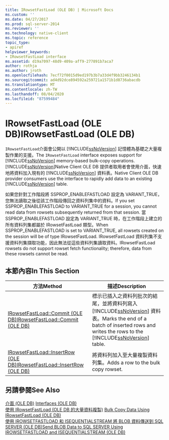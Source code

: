 ```yaml
---
title: IRowsetFastLoad (OLE DB) | Microsoft Docs
ms.custom: ''
ms.date: 04/27/2017
ms.prod: sql-server-2014
ms.reviewer: ''
ms.technology: native-client
ms.topic: reference
topic_type:
- apiref
helpviewer_keywords:
- IRowsetFastLoad interface
ms.assetid: d19a7097-48d9-409a-aff9-277891b7aca7
author: rothja
ms.author: jroth
ms.openlocfilehash: 7ecf72f0015d9ed197b3b7a33d4f9bb3246134b1
ms.sourcegitcommit: ad4d92dce894592a259721a1571b1d8736abacdb
ms.translationtype: MT
ms.contentlocale: zh-TW
ms.lasthandoff: 08/04/2020
ms.locfileid: "87599484"
---
```

# <a name="irowsetfastload-ole-db"></a><span data-ttu-id="d469e-102">IRowsetFastLoad (OLE DB)</span><span class="sxs-lookup"><span data-stu-id="d469e-102">IRowsetFastLoad (OLE DB)</span></span>
  <span data-ttu-id="d469e-103">`IRowsetFastLoad`介面會公開以 [!INCLUDE[ssNoVersion](../../includes/ssnoversion-md.md)] 記憶體為基礎之大量複製作業的支援。</span><span class="sxs-lookup"><span data-stu-id="d469e-103">The `IRowsetFastLoad` interface exposes support for [!INCLUDE[ssNoVersion](../../includes/ssnoversion-md.md)] memory-based bulk-copy operations.</span></span> [!INCLUDE[ssNoVersion](../../includes/ssnoversion-md.md)]<span data-ttu-id="d469e-104">Native Client OLE DB 提供者取用者會使用介面，快速地將資料加入現有的 [!INCLUDE[ssNoVersion](../../includes/ssnoversion-md.md)] 資料表。</span><span class="sxs-lookup"><span data-stu-id="d469e-104">Native Client OLE DB provider consumers use the interface to rapidly add data to an existing [!INCLUDE[ssNoVersion](../../includes/ssnoversion-md.md)] table.</span></span>  
  
 <span data-ttu-id="d469e-105">如果您針對工作階段將 SSPROP_ENABLEFASTLOAD 設定為 VARIANT_TRUE，您無法讀取之後從該工作階段傳回之資料列集中的資料。</span><span class="sxs-lookup"><span data-stu-id="d469e-105">If you set SSPROP_ENABLEFASTLOAD to VARIANT_TRUE for a session, you cannot read data from rowsets subsequently returned from that session.</span></span> <span data-ttu-id="d469e-106">當 SSPROP_ENABLEFASTLOAD 設定為 VARIANT_TRUE 時，在工作階段上建立的所有資料列集都屬於 IRowsetFastLoad 類型。</span><span class="sxs-lookup"><span data-stu-id="d469e-106">When SSPROP_ENABLEFASTLOAD is set to VARIANT_TRUE, all rowsets created on the session will be of type IRowsetFastLoad.</span></span> <span data-ttu-id="d469e-107">IRowsetFastLoad 資料列集不支援資料列集擷取功能，因此無法從這些資料列集讀取資料。</span><span class="sxs-lookup"><span data-stu-id="d469e-107">IRowsetFastLoad rowsets do not support rowset fetch functionality; therefore, data from these rowsets cannot be read.</span></span>  
  
## <a name="in-this-section"></a><span data-ttu-id="d469e-108">本節內容</span><span class="sxs-lookup"><span data-stu-id="d469e-108">In This Section</span></span>  
  
|<span data-ttu-id="d469e-109">方法</span><span class="sxs-lookup"><span data-stu-id="d469e-109">Method</span></span>|<span data-ttu-id="d469e-110">描述</span><span class="sxs-lookup"><span data-stu-id="d469e-110">Description</span></span>|  
|------------|-----------------|  
|[<span data-ttu-id="d469e-111">IRowsetFastLoad::Commit &#40;OLE DB&#41;</span><span class="sxs-lookup"><span data-stu-id="d469e-111">IRowsetFastLoad::Commit &#40;OLE DB&#41;</span></span>](irowsetfastload-commit-ole-db.md)|<span data-ttu-id="d469e-112">標示已插入之資料列批次的結尾，並將資料列寫入 [!INCLUDE[ssNoVersion](../../includes/ssnoversion-md.md)] 資料表。</span><span class="sxs-lookup"><span data-stu-id="d469e-112">Marks the end of a batch of inserted rows and writes the rows to the [!INCLUDE[ssNoVersion](../../includes/ssnoversion-md.md)] table.</span></span>|  
|[<span data-ttu-id="d469e-113">IRowsetFastLoad::InsertRow &#40;OLE DB&#41;</span><span class="sxs-lookup"><span data-stu-id="d469e-113">IRowsetFastLoad::InsertRow &#40;OLE DB&#41;</span></span>](irowsetfastload-insertrow-ole-db.md)|<span data-ttu-id="d469e-114">將資料列加入至大量複製資料列集。</span><span class="sxs-lookup"><span data-stu-id="d469e-114">Adds a row to the bulk copy rowset.</span></span>|  
  
## <a name="see-also"></a><span data-ttu-id="d469e-115">另請參閱</span><span class="sxs-lookup"><span data-stu-id="d469e-115">See Also</span></span>  
 <span data-ttu-id="d469e-116">[介面 &#40;OLE DB&#41;](../../database-engine/dev-guide/interfaces-ole-db.md) </span><span class="sxs-lookup"><span data-stu-id="d469e-116">[Interfaces &#40;OLE DB&#41;](../../database-engine/dev-guide/interfaces-ole-db.md) </span></span>  
 <span data-ttu-id="d469e-117">[使用 IRowsetFastLoad &#40;OLE DB 的大量資料複製&#41;](../native-client-ole-db-how-to/bulk-copy-data-using-irowsetfastload-ole-db.md) </span><span class="sxs-lookup"><span data-stu-id="d469e-117">[Bulk Copy Data Using IRowsetFastLoad &#40;OLE DB&#41;](../native-client-ole-db-how-to/bulk-copy-data-using-irowsetfastload-ole-db.md) </span></span>  
 [<span data-ttu-id="d469e-118">使用 IROWSETFASTLOAD 和 ISEQUENTIALSTREAM 將 BLOB 資料傳送到 SQL SERVER &#40;OLE DB&#41;</span><span class="sxs-lookup"><span data-stu-id="d469e-118">Send BLOB Data to SQL SERVER Using IROWSETFASTLOAD and ISEQUENTIALSTREAM &#40;OLE DB&#41;</span></span>](../native-client-ole-db-how-to/send-blob-data-to-sql-server-using-irowsetfastload-and-isequentialstream-ole-db.md)  
  
  
